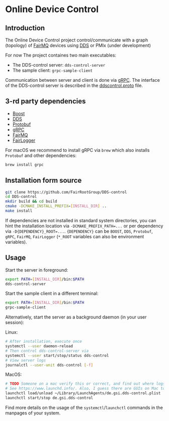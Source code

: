 # Online Device Control

## Introduction
The Online Device Control project control/communicate with a graph (topology) of [FairMQ](https://github.com/FairRootGroup/FairMQ) devices using [DDS](http://dds.gsi.de) or PMIx (under development) 

For now The project containes two main executables:
  * The DDS-control server: `dds-control-server`
  * The sample client: `grpc-sample-client`

Communication between server and client is done via [gRPC](https://grpc.io/). The interface of the DDS-control server is described in the [ddscontrol.proto](proto/ddscontrol.proto) file.

## 3-rd party dependencies

  * [Boost](https://www.boost.org/)
  * [DDS](http://dds.gsi.de)
  * [Protobuf](https://developers.google.com/protocol-buffers/)
  * [gRPC](https://grpc.io/)
  * [FairMQ](https://github.com/FairRootGroup/FairMQ)
  * [FairLogger](https://github.com/FairRootGroup/FairLogger)
  
For macOS we recommend to install gRPC via `brew` which also installs `Protobuf` and other dependencies:
```bash
brew install grpc
```

## Installation form source

```bash
git clone https://github.com/FairRootGroup/DDS-control
cd DDS-control
mkdir build && cd build
cmake -DCMAKE_INSTALL_PREFIX=[INSTALL_DIR] ..
make install
```

If dependencies are not installed in standard system directories, you can hint the installation location via `-DCMAKE_PREFIX_PATH=...` or per dependency via `-D{DEPENDENCY}_ROOT=...`. `{DEPENDENCY}` can be `BOOST`, `DDS`, `Protobuf`, `gRPC`, `FairMQ`, `FairLogger` (`*_ROOT` variables can also be environment variables).

## Usage
Start the server in foreground:
```bash
export PATH=[INSTALL_DIR]/bin:$PATH
dds-control-server
```

Start the sample client in a different terminal:
```bash
export PATH=[INSTALL_DIR]/bin:$PATH
grpc-sample-client
```

Alternatively, start the server as a background daemon (in your user session):

Linux:
```bash
# After installation, execute once
systemctl --user daemon-reload
# Then control dds-control-server via
systemctl --user start/stop/status dds-control
# View server logs
journalctl --user-unit dds-control [-f]
```

MacOS:
```bash
# TODO Someone on a mac verify this or correct, and find out where logs end up
# See https://www.launchd.info/. Also, I guess there are GUIs on Mac to do this too?
launchctl load/unload ~/Library/LaunchAgents/de.gsi.dds-control.plist
launchctl start/stop de.gsi.dds-control
```

Find more details on the usage of the `systemctl`/`launchctl` commands in the manpages
of your system.
